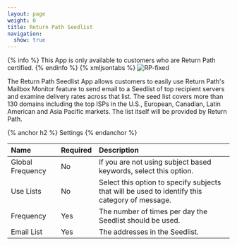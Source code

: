 ```yaml
---
layout: page
weight: 0
title: Return Path Seedlist
navigation:
  show: true
---
```


{% info %} This App is only available to customers who are Return Path certified. {% endinfo %}
 {% xmljsontabs %} ![]({{root_url}}/images/return_path_seedlist.png "RP-fixed")

The Return Path Seedlist App allows customers to easily use Return Path's Mailbox Monitor feature to send email to a Seedlist of top recipient servers and examine delivery rates across that list. The seed list covers more than 130 domains including the top ISPs in the U.S., European, Canadian, Latin American and Asia Pacific markets. The list itself will be provided by Return Path.


{% anchor h2 %} Settings {% endanchor %}


|Name|Required|Description|
|:---|:-------|:----------|
|Global Frequency|No|If you are not using subject based keywords, select this option.|
|Use Lists|No|Select this option to specify subjects that will be used to identify this category of message.|
|Frequency|Yes|The number of times per day the Seedlist should be used.|
|Email List|Yes|The addresses in the Seedlist.|


